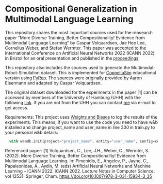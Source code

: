 # Compositional Generalization in Multimodal Language Learning

This repository shares the most important sources used for the reasearch paper "More Diverse Training, Better Compositionality! Evidence from Multimodal Language Learning" by Caspar Volquardsen, Jae Hee Lee, Cornelius Weber, and Stefan Wermter. This paper was accepted to the International Conference on Artificial Neural Networks 2022 (ICANN 2022) in Bristol for an oral presentation and published in the [proceedings](https://doi.org/10.1007/978-3-031-15934-3_35 "DOI").

This repository also includes the sources used to generate the Multimodal-Robot-Simulation dataset. This is implemented for [CoppeliaSim](https://www.coppeliarobotics.com "CoppeliaSim") educational version using [PyRep](https://github.com/stepjam/PyRep "PyRep GitHub"). The sources were originally provided by Aaron Eisermann and adapted by Caspar Volquardsen.

The original dataset downloaded for the experiments in the paper [1] can be accessed by members of the University of Hamburg (UHH) with the following [link](https://unihamburgde-my.sharepoint.com/:u:/g/personal/caspar_volquardsen_studium_uni-hamburg_de/EQiwFjBtBv9ClUW_429NZp0Byw79Pto7hFXSRJkXqlF_Pg?e=qgMWag "OneDrive"). If you are not from the UHH you can contact [me](caspar.volquardsen@uni-hamburg.de "caspar.volquardsen@uni-hamburg.de") via e-mail to get access.  

Requirements:
This project uses [Weights and Biases](https://wandb.ai "Weights and Biases") to log the results of the experiments. This means, if you want to use the code you need to have w&b installed and change project_name and user_name in line 330 in train.py to your personal w&b details:
```python
  with wandb.init(project="project_name", entity="user_name", config=config, name=run_name):
```

Referenced paper:
[1] Volquardsen, C., Lee, J.H., Weber, C., Wermter, S. (2022). More Diverse Training, Better Compositionality! Evidence from Multimodal Language    Learning. In: Pimenidis, E., Angelov, P., Jayne, C., Papaleonidas, A., Aydin, M. (eds) Artificial Neural Networks and Machine Learning – ICANN 2022. ICANN 2022. Lecture Notes in Computer Science, vol 13531. Springer, Cham. https://doi.org/10.1007/978-3-031-15934-3_35
